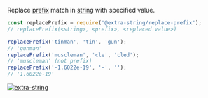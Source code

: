 Replace [prefix] match in [string] with specified value.

```javascript
const replacePrefix = require('@extra-string/replace-prefix');
// replacePrefix(<string>, <prefix>, <replaced value>)

replacePrefix('tinman', 'tin', 'gun');
// 'gunman'
replacePrefix('muscleman', 'cle', 'cled');
// 'muscleman' (not prefix)
replacePrefix('-1.6022e-19', '-', '');
// '1.6022e-19'
```


[![extra-string](https://i.imgur.com/y4YVIau.jpg)](https://www.npmjs.com/package/extra-string)

[prefix]: https://en.wikipedia.org/wiki/Prefix
[string]: https://developer.mozilla.org/en-US/docs/Web/JavaScript/Reference/Global_Objects/String
